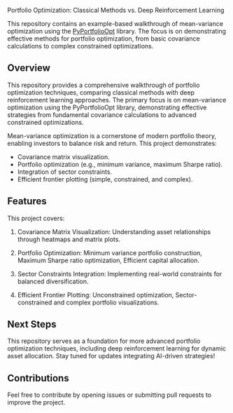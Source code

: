 Portfolio Optimization: Classical Methods vs. Deep Reinforcement Learning

This repository contains an example-based walkthrough of mean-variance optimization using the [PyPortfolioOpt](https://github.com/robertmartin8/PyPortfolioOpt) library. The focus is on demonstrating effective methods for portfolio optimization, from basic covariance calculations to complex constrained optimizations.

## Overview
This repository provides a comprehensive walkthrough of portfolio optimization techniques, comparing classical methods with deep reinforcement learning approaches. The primary focus is on mean-variance optimization using the PyPortfolioOpt library, demonstrating effective strategies from fundamental covariance calculations to advanced constrained optimizations.

Mean-variance optimization is a cornerstone of modern portfolio theory, enabling investors to balance risk and return. This project demonstrates:
- Covariance matrix visualization.
- Portfolio optimization (e.g., minimum variance, maximum Sharpe ratio).
- Integration of sector constraints.
- Efficient frontier plotting (simple, constrained, and complex).

## Features

This project covers:

1. Covariance Matrix Visualization: Understanding asset relationships through heatmaps and matrix plots.

2. Portfolio Optimization: Minimum variance portfolio construction, Maximum Sharpe ratio optimization, Efficient capital allocation.

3. Sector Constraints Integration: Implementing real-world constraints for balanced diversification.

4. Efficient Frontier Plotting: Unconstrained optimization, Sector-constrained and complex portfolio visualizations.

## Next Steps

This repository serves as a foundation for more advanced portfolio optimization techniques, including deep reinforcement learning for dynamic asset allocation. Stay tuned for updates integrating AI-driven strategies!

## Contributions

Feel free to contribute by opening issues or submitting pull requests to improve the project.

